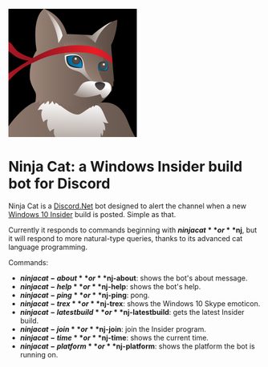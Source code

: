 ![](src/avatar.png?raw=true)

# Ninja Cat: a Windows Insider build bot for Discord
Ninja Cat is a [Discord.Net](https://github.com/RogueException/Discord.Net) bot designed to alert the channel when a new [Windows 10 Insider](https://insider.windows.com/) build is posted. Simple as that.

Currently it responds to commands beginning with **$ninjacat** or **$nj**, but it will respond to more natural-type queries, thanks to its advanced cat language programming.

Commands:
* **$ninjacat-about** or **$nj-about**: shows the bot's about message.
* **$ninjacat-help** or **$nj-help**: shows the bot's help.
* **$ninjacat-ping** or **$nj-ping**: pong.
* **$ninjacat-trex** or **$nj-trex**: shows the Windows 10 Skype emoticon.
* **$ninjacat-latestbuild** or **$nj-latestbuild**: gets the latest Insider build.
* **$ninjacat-join** or **$nj-join**: join the Insider program.
* **$ninjacat-time** or **$nj-time**: shows the current time.
* **$ninjacat-platform** or **$nj-platform**: shows the platform the bot is running on.

